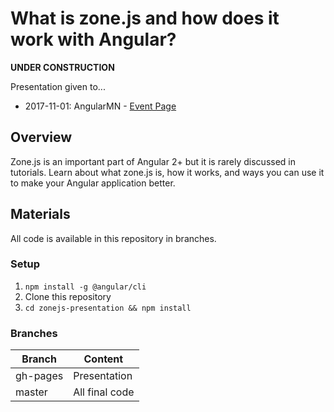 # What is zone.js and how does it work with Angular?
**UNDER CONSTRUCTION**

Presentation given to...
* 2017-11-01: AngularMN  - [Event Page](https://www.meetup.com/AngularMN/events/244290051/)

## Overview
Zone.js is an important part of Angular 2+ but it is rarely discussed in tutorials.  Learn about what zone.js is, how it works, and ways you can use it to make your Angular application better.

## Materials
All code is available in this repository in branches.

### Setup
1.  `npm install -g @angular/cli`
2.  Clone this repository
3.  `cd zonejs-presentation && npm install`

### Branches
| Branch | Content |
|--------|---------|
| gh-pages | Presentation |
| master | All final code |
